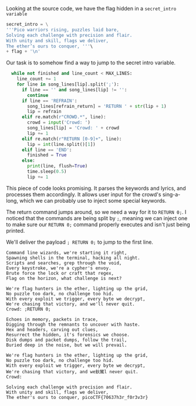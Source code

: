 Looking at the source code, we have the flag hidden in a `secret_intro variable`
```py
secret_intro = \
'''Pico warriors rising, puzzles laid bare,
Solving each challenge with precision and flair.
With unity and skill, flags we deliver,
The ether’s ours to conquer, '''\
+ flag + '\n'
```

Our task is to somehow find a way to jump to the secret intro variable.

```py
  while not finished and line_count < MAX_LINES:
    line_count += 1
    for line in song_lines[lip].split(';'):
      if line == '' and song_lines[lip] != '':
        continue
      if line == 'REFRAIN':
        song_lines[refrain_return] = 'RETURN ' + str(lip + 1)
        lip = refrain
      elif re.match(r"CROWD.*", line):
        crowd = input('Crowd: ')
        song_lines[lip] = 'Crowd: ' + crowd
        lip += 1
      elif re.match(r"RETURN [0-9]+", line):
        lip = int(line.split()[1])
      elif line == 'END':
        finished = True
      else:
        print(line, flush=True)
        time.sleep(0.5)
        lip += 1
```

This piece of code looks promising. It parses the keywords and lyrics, and processes them accordingly. It allows user input for the crowd's sing-a-long, which we can probably use to inject some special keywords.

The return command jumps around, so we need a way for it to `RETURN 0;`. I noticed that the commands are being split by `;`, meaning we can inject one to make sure our `RETURN 0;` command properly executes and isn't just being printed.

We'll deliver the payload `; RETURN 0;` to jump to the first line.
```
Command line wizards, we're starting it right,
Spawning shells in the terminal, hacking all night.
Scripts and searches, grep through the void,
Every keystroke, we're a cypher's envoy.
Brute force the lock or craft that regex,
Flag on the horizon, what challenge is next?

We're flag hunters in the ether, lighting up the grid,
No puzzle too dark, no challenge too hid.
With every exploit we trigger, every byte we decrypt,
We're chasing that victory, and we'll never quit.
Crowd: ;RETURN 0;

Echoes in memory, packets in trace,
Digging through the remnants to uncover with haste.
Hex and headers, carving out clues,
Resurrect the hidden, it's forensics we choose.
Disk dumps and packet dumps, follow the trail,
Buried deep in the noise, but we will prevail.

We're flag hunters in the ether, lighting up the grid,
No puzzle too dark, no challenge too hid.
With every exploit we trigger, every byte we decrypt,
We're chasing that victory, and we鈥檒l never quit.
Crowd: 

Solving each challenge with precision and flair.
With unity and skill, flags we deliver,
The ether's ours to conquer, picoCTF{70637h3r_f0r3v3r}
```